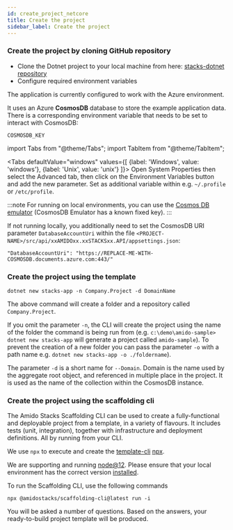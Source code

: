 ```yaml
---
id: create_project_netcore
title: Create the project
sidebar_label: Create the project
---
```


### Create the project by cloning GitHub repository

- Clone the Dotnet project to your local machine from here: [stacks-dotnet repository](https://github.com/amido/stacks-dotnet)
- Configure required environment variables

The application is currently configured to work with the Azure environment.

It uses an Azure **CosmosDB** database to store the example application data.
There is a corresponding environment variable that needs to be set to interact with CosmosDB:

```text
COSMOSDB_KEY
```

import Tabs from "@theme/Tabs";
import TabItem from "@theme/TabItem";

<Tabs
    defaultValue="windows"
    values={[
    {label: 'Windows', value: 'windows'},
    {label: 'Unix', value: 'unix'}
    ]}>
    <TabItem value="windows">
        Open System Properties then select the Advanced tab, then click on the Environment Variables button and add the new parameter.
    </TabItem>
    <TabItem value="unix">
        Set as additional variable within e.g. <code>~/.profile</code> or <code>/etc/profile</code>.
    </TabItem>
</Tabs>
<br />

:::note
For running on local environments, you can use the [Cosmos DB emulator](https://docs.microsoft.com/en-us/azure/cosmos-db/local-emulator?tabs=ssl-netstd21) (CosmosDB Emulator has a known fixed key).
:::


If not running locally, you additionally need to set the CosmosDB URI parameter `DatabaseAccountUri` within the
file `<PROJECT-NAME>/src/api/xxAMIDOxx.xxSTACKSxx.API/appsettings.json`:

```text
"DatabaseAccountUri": "https://REPLACE-ME-WITH-COSMOSDB.documents.azure.com:443/"
```


### Create the project using the template

```text
dotnet new stacks-app -n Company.Project -d DomainName
```

The above command will create a folder and a repository called `Company.Project`.

If you omit the parameter `-n`, the CLI will create the project using the name of the folder the command is being run from
(e.g. `c:\demo\amido-sample> dotnet new stacks-app` will generate a project called `amido-sample`).
To prevent the creation of a new folder you can pass the parameter `-o` with a path name
e.g. `dotnet new stacks-app -o ./foldername`).

The parameter `-d` is a short name for `--Domain`. Domain is the name used by the aggregate root object,
and referenced in multiple place in the project. It is used as the name of the collection within the CosmosDB instance.


### Create the project using the scaffolding cli

The Amido Stacks Scaffolding CLI can be used to create a fully-functional and deployable project from a template, in a variety of flavours.
It includes tests (unit, integration), together with infrastructure and deployment definitions. All by running from your CLI.

We use `npx` to execute and create the
[template-cli](https://www.npmjs.com/package/@amidostacks/scaffolding-cli)
[npx](https://www.npmjs.com/package/npx).

We are supporting and running [node@12](https://nodejs.org/en/about/releases/).
Please ensure that your local environment has the correct version [installed](https://nodejs.org/en/download/).

To run the Scaffolding CLI, use the following commands

```text
npx @amidostacks/scaffolding-cli@latest run -i
```

You will be asked a number of questions. Based on the answers, your ready-to-build project template will be produced.


